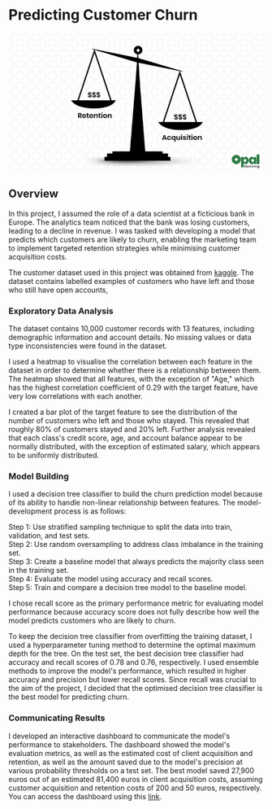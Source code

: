 # Predicting Customer Churn

![Customer Aquisition Cost vs Customer Retention Cost](cac_vs_crc.png)

## Overview

In this project, I assumed the role of a data scientist at a ficticious bank in Europe. The analytics team noticed that the bank was losing customers, leading to a decline in revenue. I was tasked with developing a model that predicts which customers are likely to churn, enabling the marketing team to implement targeted retention strategies while minimising customer acquisition costs.

The customer dataset used in this project was obtained from [kaggle](https://www.kaggle.com/shrutimechlearn/churn-modelling). The dataset contains labelled examples of customers who have left and those who still have open accounts,

### Exploratory Data Analysis

The dataset contains 10,000 customer records with 13 features, including demographic information and account details. No missing values or data type inconsistencies were found in the dataset.

I used a heatmap to visualise the correlation between each feature in the dataset in order to determine whether there is a relationship between them. The heatmap showed that all features, with the exception of "Age," which has the highest correlation coefficient of 0.29 with the target feature, have very low correlations with each another.

I created a bar plot of the target feature to see the distribution of the number of customers who left and those who stayed. This revealed that roughly 80% of customers stayed and 20% left. Further analysis revealed that each class's credit score, age, and account balance appear to be normally distributed, with the exception of estimated salary, which appears to be uniformly distributed.


### Model Building

I used a decision tree classifier to build the churn prediction model because of its ability to handle non-linear relationship between features.  The model-development process is as follows:

Step 1: Use stratified sampling technique to split the data into train, validation, and test sets.<br>
Step 2: Use random oversampling to address class imbalance in the training set.<br>
Step 3: Create a baseline model that always predicts the majority class seen in the training set.<br>
Step 4: Evaluate the model using accuracy and recall scores.<br>
Step 5: Train and compare a decision tree model to the baseline model.<br>

I chose recall score as the primary performance metric for evaluating model performance because accuracy score does not fully describe how well the model predicts customers who are likely to churn.

To keep the decision tree classifier from overfitting the training dataset, I used a hyperparameter tuning method to determine the optimal maximum depth for the tree. On the test set, the best decision tree classifier had accuracy and recall scores of 0.78 and 0.76, respectively. I used ensemble methods to improve the model's performance, which resulted in higher accuracy and precision but lower recall scores. Since recall was crucial to the aim of the project, I decided that the optimised decision tree classifier is the best model for predicting churn.

### Communicating Results

I developed an interactive dashboard to communicate the model's performance to stakeholders. The dashboard showed the model's evaluation metrics, as well as the estimated cost of client acquisition and retention, as well as the amount saved due to the model's precision at various probability thresholds on a test set. The best model saved 27,900 euros out of an estimated 81,400 euros in client acquisition costs, assuming customer acquisition and retention costs of 200 and 50 euros, respectively. You can access the dashboard using this [link](https://huggingface.co/spaces/Tiloye/Churn_Model_Performance_Metrics).
